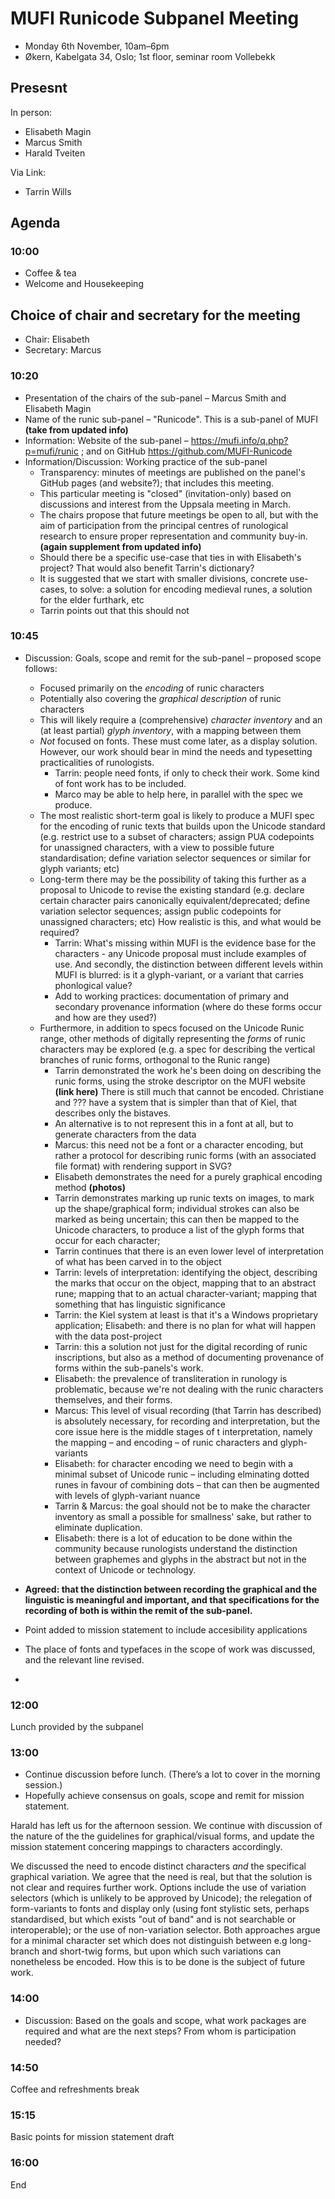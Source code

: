 # MUFI Runicode Subpanel Meeting

- Monday 6th November, 10am–6pm
- Økern, Kabelgata 34, Oslo; 1st floor, seminar room Vollebekk

## Presesnt

In person:
- Elisabeth Magin
- Marcus Smith
- Harald Tveiten

Via Link:
- Tarrin Wills

## Agenda

### 10:00

- Coffee & tea
- Welcome and Housekeeping

## Choice of chair and secretary for the meeting

- Chair: Elisabeth
- Secretary: Marcus

### 10:20

- Presentation of the chairs of the sub-panel – Marcus Smith and Elisabeth Magin
- Name of the runic sub-panel – "Runicode". This is a sub-panel of MUFI **(take from updated info)**
- Information: Website of the sub-panel – <https://mufi.info/q.php?p=mufi/runic> ; and on GitHub <https://github.com/MUFI-Runicode>
- Information/Discussion: Working practice of the sub-panel
	- Transparency: minutes of meetings are published on the panel's GitHub pages (and website?); that includes this meeting.
	- This particular meeting is "closed" (invitation-only) based on discussions and interest from the Uppsala meeting in March.
	- The chairs propose that future meetings be open to all, but with the aim of participation from the principal centres of runological research to ensure proper representation and community buy-in.
	**(again supplement from updated info)**
	- Should there be a specific use-case that ties in with Elisabeth's project? That would also benefit Tarrin's dictionary?
	- It is suggested that we start with smaller divisions, concrete use-cases, to solve: a solution for encoding medieval runes, a solution for the elder furthark, etc
	- Tarrin points out that this should not 
	


### 10:45

- Discussion: Goals, scope and remit for the sub-panel – proposed scope follows:
	- Focused primarily on the *encoding* of runic characters
	- Potentially also covering the *graphical description* of runic characters
	- This will likely require a (comprehensive) *character inventory* and an (at least partial) *glyph inventory*, with a mapping between them
	- *Not* focused on fonts. These must come later, as a display solution. However, our work should bear in mind the needs and typesetting practicalities of runologists.
	  - Tarrin: people need fonts, if only to check their work. Some kind of font work has to be included.
	  - Marco may be able to help here, in parallel with the spec we produce.
	- The most realistic short-term goal is likely to produce a MUFI spec for the encoding of runic texts that builds upon the Unicode standard (e.g. restrict use to a subset of characters; assign PUA codepoints for unassigned characters, with a view to possible future standardisation; define variation selector sequences or similar for glyph variants; etc)
	- Long-term there may be the possibility of taking this further as a proposal to Unicode to revise the existing standard (e.g. declare certain character pairs canonically equivalent/deprecated; define variation selector sequences; assign public codepoints for unassigned characters; etc) How realistic is this, and what would be required?
		- Tarrin: What's missing within MUFI is the evidence base for the characters - any Unicode proposal must include examples of use. And secondly, the distinction between different levels within MUFI is blurred: is it a glyph-variant, or a variant that carries phonlogical value?
		- Add to working practices: documentation of primary and secondary provenance information (where do these forms occur and how are they used?)
	- Furthermore, in addition to specs focused on the Unicode Runic range, other methods of digitally representing the *forms* of runic characters may be explored (e.g. a spec for describing the vertical branches of runic forms, orthogonal to the Runic range)
	  - Tarrin demonstrated the work he's been doing on describing the runic forms, using the stroke descriptor on the MUFI website **(link here)** There is still much that cannot be encoded. Christiane and ??? have a system that is simpler than that of Kiel, that describes only the bistaves.
	  - An alternative is to not represent this in a font at all, but to generate characters from the data
	  - Marcus: this need not be a font or a character encoding, but rather a protocol for describing runic forms (with an associated file format) with rendering support in SVG?
	  - Elisabeth demonstrates the need for a purely graphical encoding method **(photos)**
	  - Tarrin demonstrates marking up runic texts on images, to mark up the shape/graphical form; individual strokes can also be marked as being uncertain; this can then be mapped to the Unicode characters, to produce a list of the glyph forms that occur for each character;
	  - Tarrin continues that there is an even lower level of interpretation of what has been carved in to the object
	  - Tarrin: levels of interpretation: identifying the object, describing the marks that occur on the object, mapping that to an abstract rune; mapping that to an actual character-variant; mapping that something that has linguistic significance
	  - Tarrin: the Kiel system at least is that it's a Windows proprietary application; Elisabeth: and there is no plan for what will happen with the data post-project
	  - Tarrin: this a solution not just for the digital recording of runic inscriptions, but also as a method of documenting provenance of forms within the sub-panels's work.
	  - Elisabeth: the prevalence of transliteration in runology is problematic, because we're not dealing with the runic characters themselves, and their forms.
	  - Marcus: This level of visual recording (that Tarrin has described) is absolutely necessary, for recording and interpretation, but the core issue here is the middle stages of t interpretation, namely the mapping – and encoding – of runic characters and glyph-variants
	  - Elisabeth: for character encoding we need to begin with a minimal subset of Unicode runic – including elminating dotted runes in favour of combining dots – that can then be augmented with levels of glyph-variant nuance
	  - Tarrin & Marcus: the goal should not be to make the character inventory as small a possible for smallness' sake, but rather to eliminate duplication.
	  - Elisabeth: there is a lot of education to be done within the community because runologists understand the distinction between graphemes and glyphs in the abstract but not in the context of Unicode or technology.

- **Agreed: that the distinction between recording the graphical and the linguistic is meaningful and important, and that specifications for the recording of both is within the remit of the sub-panel.**

- Point added to mission statement to include accesibility applications
- The place of fonts and typefaces in the scope of work was discussed, and the relevant line revised.
- 

### 12:00

Lunch provided by the subpanel

### 13:00

- Continue discussion before lunch. (There’s a lot to cover in the morning session.)
- Hopefully achieve consensus on goals, scope and remit for mission statement.

Harald has left us for the afternoon session.
We continue with discussion of the nature of the the guidelines for graphical/visual forms, and update the mission statement concering mappings to characters accordingly.

We discussed the need to encode distinct characters *and* the specifical graphical variation. We agree that the need is real, but that the solution is not clear and requires further work. Options include the use of variation selectors (which is unlikely to be approved by Unicode); the relegation of form-variants to fonts and display only (using font stylistic sets, perhaps standardised, but which exists "out of band" and is not searchable or interoperable); or the use of non-variation selector. Both approaches argue for a minimal character set which does not distinguish between e.g long-branch and short-twig forms, but upon which such variations can nonetheless be encoded. How this is to be done is the subject of future work.


### 14:00

- Discussion: Based on the goals and scope, what work packages are required and what are the next steps? From whom is participation needed?

### 14:50

Coffee and refreshments break

### 15:15

Basic points for mission statement draft

### 16:00

End

